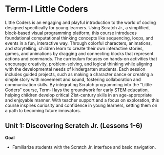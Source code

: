 # Term-I Little Coders
Little Coders is an engaging and playful introduction to the world of coding designed specifically for young learners. Using Scratch Jr., a simplified, block-based visual programming platform, this course introduces foundational computational thinking concepts like sequencing, loops, and events in a fun, interactive way. Through colorful characters, animations, and storytelling, children learn to create their own interactive stories, games, and animations by dragging and connecting blocks that represent actions and commands. The curriculum focuses on hands-on activities that encourage creativity, problem-solving, and logical thinking while aligning with the developmental needs of kindergarten students. Each session includes guided projects, such as making a character dance or creating a simple story with movement and sound, fostering collaboration and communication skills. By integrating Scratch programming into the "Little Coders" course, Term-I lays the groundwork for early STEM education, helping children develop critical 21st-century skills in an age-appropriate and enjoyable manner. With teacher support and a focus on exploration, this course inspires curiosity and confidence in young learners, setting them on a path to becoming future innovators.

## Unit 1: Discovering Scratch Jr. (Lessons 1-6)
**Goal**
- Familiarize students with the Scratch Jr. interface and basic navigation.

